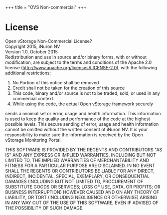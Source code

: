 +++
title = "OVS Non-commercial"
+++

# License

Open vStorage Non-Commercial License?  
Copyright 2015, iNuron NV  
Version 1.0, October 2015  
Redistribution and use in source and/or binary forms, with or without  
modification, are subject to the terms and conditions of the Apache 2.0  
license (http://www.apache.org/licenses/LICENSE-2.0), with the following additional  restrictions:  

1)	No Portion of this notice shall be removed  
2)	Credit shall not be taken for the creation of this source  
3)	This code, binary and/or source is not to be traded, sold, or used in any commercial context.  
4)	While using the code, the actual Open vStorage framework securely  

sends a minimal set or error, usage and health information. This
information is used to keep the quality and performance of the code
at the highest possible levels. This secure sending of error, usage and
health information cannot be omitted without the written consent of
iNuron NV. It is your responsibility to make sure the information is
received by the Open vStorage Monitoring Portal.  

THIS SOFTWARE IS PROVIDED BY THE REGENTS AND CONTRIBUTORS "AS IS"
AND ANY EXPRESS OR IMPLIED WARRANTIES, INCLUDING BUT NOT LIMITED TO,
THE IMPLIED WARRANTIES OF MERCHANTABILITY AND FITNESS FOR A
PARTICULAR PURPOSE ARE DISCLAIMED. IN NO EVENT SHALL THE REGENTS OR
CONTRIBUTORS BE LIABLE FOR ANY DIRECT, INDIRECT, INCIDENTAL,
SPECIAL, EXEMPLARY, OR CONSEQUENTIAL DAMAGES (INCLUDING BUT NOT
LIMITED TO, PROCUREMENT OF SUBSTITUTE GOODS OR SERVICES; LOSS OF USE,
DATA, OR PROFITS; OR BUSINESS INTERRUPTION) HOWEVER CAUSED AND ON
ANY THEORY OF LIABILITY, OR TORT (INCLUDING NEGLIGENCE OR OTHERWISE)
ARISING IN ANY WAY OUT OF THE USE OF THIS SOFTWARE, EVEN IF ADVISED
OF THE POSSIBILITY OF SUCH DAMAGE.
